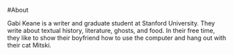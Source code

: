 #About

Gabi Keane is a writer and graduate student at Stanford University. They 
write about textual history, literature, ghosts, and food. In their free 
time, they like to show their boyfriend how to use the computer and hang 
out with their cat Mitski. 
